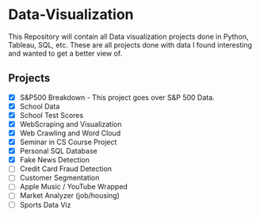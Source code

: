 # Data-Visualization
This Repository will contain all Data visualization projects done in Python, Tableau, SQL, etc. 
These are all projects done with data I found interesting and wanted to get a better view of.

## Projects
- [x] S&P500 Breakdown
      - This project goes over S&P 500 Data.
- [x] School Data
- [x] School Test Scores
- [x] WebScraping and Visualization
- [x] Web Crawling and Word Cloud
- [x] Seminar in CS Course Project
- [x] Personal SQL Database
- [x] Fake News Detection
- [ ] Credit Card Fraud Detection
- [ ] Customer Segmentation
- [ ] Apple Music / YouTube Wrapped
- [ ] Market Analyzer (job/housing)
- [ ] Sports Data Viz
